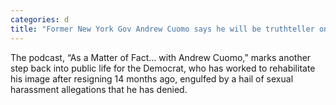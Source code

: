 ```yaml
---
categories: d
title: "Former New York Gov Andrew Cuomo says he will be truthteller on new podcast launching Thursday"
---
```

The podcast, “As a Matter of Fact… with Andrew Cuomo,” marks another step back into public life for the Democrat, who has worked to rehabilitate his image after resigning 14 months ago, engulfed by a hail of sexual harassment allegations that he has denied.